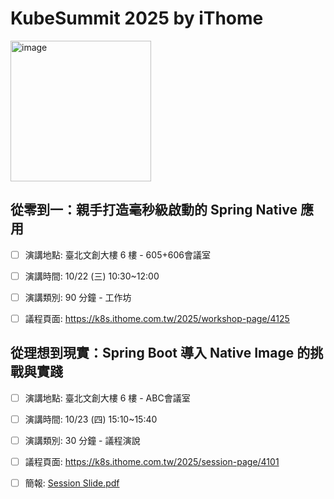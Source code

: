 # KubeSummit 2025 by iThome

<img width="225" height="225" alt="image" src="https://github.com/user-attachments/assets/02aea734-77d0-4701-a7f1-3a644f17038a" />


## 從零到一：親手打造毫秒級啟動的 Spring Native 應用

- [ ] 演講地點: 臺北文創大樓 6 樓 -  605+606會議室

- [ ] 演講時間: 10/22 (三) 10:30~12:00

- [ ] 演講類別: 90 分鐘 - 工作坊

- [ ] 議程頁面: https://k8s.ithome.com.tw/2025/workshop-page/4125


## 從理想到現實：Spring Boot 導入 Native Image 的挑戰與實踐

- [ ] 演講地點: 臺北文創大樓 6 樓 -  ABC會議室

- [ ] 演講時間: 10/23 (四) 15:10~15:40

- [ ] 演講類別: 30 分鐘 - 議程演說

- [ ] 議程頁面: https://k8s.ithome.com.tw/2025/session-page/4101

- [ ] 簡報: [Session Slide.pdf](20251023%20Kubesummit%202025%20-%20Session%20Slide.pdf)




